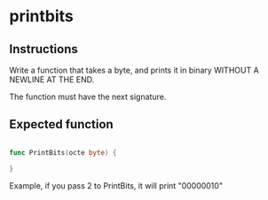 # printbits
## Instructions

Write a function that takes a byte, and prints it in binary WITHOUT A NEWLINE
AT THE END.

The function must have the next signature.

## Expected function

```go

func PrintBits(octe byte) {

}

```
Example, if you pass 2 to PrintBits, it will print "00000010"